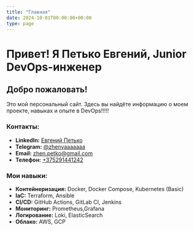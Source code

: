 ```yaml
---
title: "Главная"
date: 2024-10-01T00:00:00+00:00
type: page
---
```


<link rel="stylesheet" href="https://cdnjs.cloudflare.com/ajax/libs/font-awesome/6.4.0/css/all.min.css">
<link rel="icon" type="image/x-icon" href="/favicon.ico?v=1">

# Привет! Я Петько Евгений, Junior DevOps-инженер

## Добро пожаловать!

Это мой персональный сайт. Здесь вы найдёте информацию о моем проекте, навыках и опыте в DevOps!!!!!

### Контакты:
- <i class="fab fa-linkedin"></i> **LinkedIn:** [Евгений Петько](https://linkedin.com/in/zhenyapetko)
- <i class="fab fa-telegram"></i> **Telegram:** [@zhenyaaaaaaa](https://t.me/zhenyaaaaaaa)
- <i class="fas fa-envelope"></i> **Email:** [zhen.petko@gmail.com](mailto:zhen.petko@gmail.com)
- <i class="fas fa-mobile-alt"></i> **Телефон:** [+375291441242](tel:+375291441242)




### Мои навыки:
- **Контейнеризация:** Docker, Docker Compose, Kubernetes (Basic)
- **IaC:** Terraform, Ansible
- **CI/CD:** GitHub Actions, GitLab CI, Jenkins
- **Мониторинг:** Prometheus,Grafana
- **Логирование:** Loki, ElasticSearch
- **Облако:** AWS, GCP